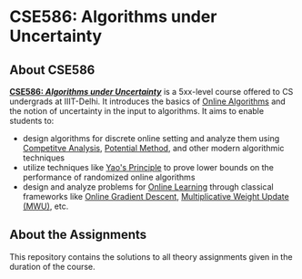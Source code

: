 # CSE586: Algorithms under Uncertainty

## About CSE586

**[CSE586: *Algorithms under Uncertainty*](http://techtree.iiitd.edu.in/viewDescription/filename?=CSE586)** is a 5xx-level course offered to CS undergrads at IIIT-Delhi. It introduces the basics of [Online Algorithms](https://en.wikipedia.org/wiki/Online_algorithm) and the notion of uncertainty in the input to algorithms.
It aims to enable students to:

- design algorithms for discrete online setting and analyze them using [Competitve Analysis](https://en.wikipedia.org/wiki/Competitive_analysis_(online_algorithm)#:~:text=Unlike%20traditional%20worst%2Dcase%20analysis,of%20the%20optimal%20offline%20algorithm.), [Potential Method](https://en.wikipedia.org/wiki/Potential_method), and other modern algorithmic techniques
- utilize techniques like [Yao's Principle](https://en.wikipedia.org/wiki/Yao%27s_principle) to prove lower bounds on the performance of randomized online algorithms
- design and analyze problems for [Online Learning](https://en.wikipedia.org/wiki/Online_machine_learning) through classical frameworks like [Online Gradient Descent](https://parameterfree.com/2019/09/11/online-gradient-descent/), [Multiplicative Weight Update (MWU)](https://en.wikipedia.org/wiki/Multiplicative_weight_update_method#:~:text=The%20multiplicative%20weights%20update%20method,game%20theory%20and%20algorithm%20design.), etc.

## About the Assignments

This repository contains the solutions to all theory assignments given in the duration of the course.
